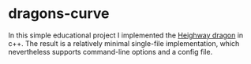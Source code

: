 # dragons-curve
In this simple educational project I implemented the [Heighway dragon](https://en.wikipedia.org/wiki/Dragon_curve) in c++. The result is a relatively minimal single-file implementation,
which nevertheless supports command-line options and a config file.

